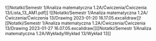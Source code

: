 ![[Notatki/Semestr 1/Analiza matematyczna 1.2A/Ćwiczenia/Ćwiczenia 13/Lista_13_AM1.pdf]]
![[Notatki/Semestr 1/Analiza matematyczna 1.2A/Ćwiczenia/Ćwiczenia 13/Drawing 2023-01-20 16.17.05.excalidraw]]![[Notatki/Semestr 1/Analiza matematyczna 1.2A/Ćwiczenia/Ćwiczenia 13/Drawing 2023-01-27 16.07.05.excalidraw]][[Notatki/Semestr 1/Analiza matematyczna 1.2A/Wykłady/Wykład 13/Wykład 13]]